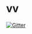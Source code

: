# vv

[![Gitter](https://badges.gitter.im/repo.svg)](https://app.gitter.im/#/room/!fopQaELIbMGIwdwYRu:gitter.im)


